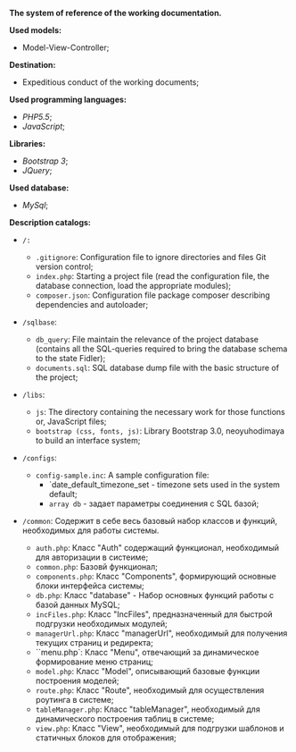 __The system of reference of the working documentation.__

__Used models:__

- Model-View-Controller;

__Destination:__

- Expeditious conduct of the working documents;

__Used programming languages:__
    
- *PHP5.5*;
- *JavaScript*;

__Libraries:__

- *Bootstrap 3*;
- *JQuery*;

__Used database:__

- *MySql*;

__Description catalogs:__

- `/:`
    - `.gitignore`: Configuration file to ignore directories and files Git version control;
    - `index.php`: Starting a project file (read the configuration file, the database connection, load the appropriate modules);
    - `composer.json`: Configuration file package composer describing dependencies and autoloader;

- `/sqlbase`:
    - `db_query`: File maintain the relevance of the project database (contains all the SQL-queries required to bring the database schema to the state Fidler);
    - `documents.sql`: SQL database dump file with the basic structure of the project;

- `/libs`:
    - `js`: The directory containing the necessary work for those functions or, JavaScript files;
    - `bootstrap (css, fonts, js)`: Library Bootstrap 3.0, neoyuhodimaya to build an interface system;

- `/configs`:
    - `config-sample.inc`: A sample configuration file:
        - `date_default_timezone_set - timezone sets used in the system default;
        - `array db` - задает параметры соединения с SQL базой;

- `/common`:
Содержит в себе весь базовый набор классов и функций, необходимых для работы системы.
    - `auth.php`: Класс "Auth" содержащий функционал, необходимый для авторизации в систеиме;
    - `common.php`: Базовй функционал;
    - `components.php`: Класс "Components", формирующий основные блоки интерфейса системы;
    - `db.php`: Класс "database" - Набор основных функций работы с базой данных MySQL;
    - `incFiles.php`: Класс "IncFiles", предназначенный для быстрой подгрузки необходимых модулей;
    - `managerUrl.php`: Класс "managerUrl", необходимый для получения текущих страниц и редиректа;
    - ``menu.php`: Класс "Menu", отвечающий за динамическое формирование меню страниц;
    - `model.php`: Класс "Model", описывающий базовые функции построения моделей;
    - `route.php`: Класс "Route", необходимый для осуществления роутинга в системе;
    - `tableManager.php`: Класс "tableManager", необходимый для динамического построения таблиц в системе;
    - `view.php`: Класс "View", необходимый для подгрузки шаблонов и статичных блоков для отображения;